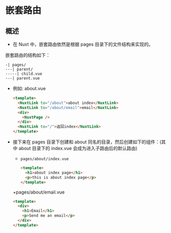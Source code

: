 # 嵌套路由

## 概述


+ 在 Nuxt 中，嵌套路由依然是根据 pages 目录下的文件结构来实现的。

嵌套路由的结构如下：

  ```
  -| pages/
  ---| parent/
  -----| child.vue
  ---| parent.vue
  ```

+ 例如: about.vue

  ```html
  <template>
    <NuxtLink to="/about">about index</NuxtLink>
    <NuxtLink to="/about/email">email</NuxtLink>
    <div>
      <NuxtPage />
    </div>
    <NuxtLink to="/">返回index</NuxtLink>
  </template>
  ```

+ 接下来在 pages 目录下创建和 about 同名的目录，然后创建如下的组件：(其中 about 目录下的 index.vue 会成为进入子路由后的默认路由)

  + `pages/about/index.vue`

    ```html
    <template>
      <h1>about index page</h1>
      <p>this is about index page</p>
    </template>
    ```

  +pages/about/email.vue

    ```html
    <template>
      <div>
        <h1>Email</h1>
        <p>Send me an email</p>
      </div>
    </template>
    ```
